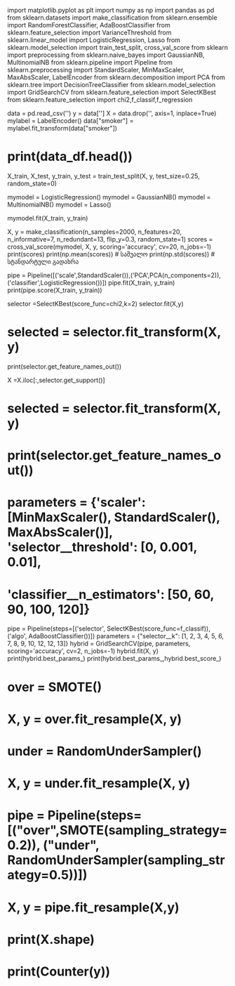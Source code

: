 import matplotlib.pyplot as plt
import numpy as np
import pandas as pd
from sklearn.datasets import make_classification
from sklearn.ensemble import RandomForestClassifier, AdaBoostClassifier
from sklearn.feature_selection import VarianceThreshold
from sklearn.linear_model import LogisticRegression, Lasso
from sklearn.model_selection import train_test_split, cross_val_score
from sklearn import preprocessing
from sklearn.naive_bayes import GaussianNB, MultinomialNB
from sklearn.pipeline import Pipeline
from sklearn.preprocessing import StandardScaler, MinMaxScaler, MaxAbsScaler, LabelEncoder
from sklearn.decomposition import PCA
from sklearn.tree import DecisionTreeClassifier
from sklearn.model_selection import GridSearchCV
from sklearn.feature_selection import SelectKBest
from sklearn.feature_selection import chi2,f_classif,f_regression


data = pd.read_csv('')
y = data['']
X = data.drop('', axis=1, inplace=True)
mylabel = LabelEncoder()
data["smoker"] = mylabel.fit_transform(data["smoker"])
# print(data_df.head())
X_train, X_test, y_train, y_test = train_test_split(X, y, test_size=0.25, random_state=0)

mymodel = LogisticRegression()
mymodel = GaussianNB()
mymodel = MultinomialNB()
mymodel = Lasso()

mymodel.fit(X_train, y_train)

X, y = make_classification(n_samples=2000, n_features=20, n_informative=7, n_redundant=13, flip_y=0.3, random_state=1)
scores = cross_val_score(mymodel, X, y, scoring='accuracy', cv=20, n_jobs=-1)
print(scores)
print(np.mean(scores))  # საშუალო
print(np.std(scores))  # სტანდარტული გადახრა


pipe = Pipeline([('scale',StandardScaler()),('PCA',PCA(n_components=2)),('classifier',LogisticRegression())])
pipe.fit(X_train, y_train)
print(pipe.score(X_train, y_train))

selector =SelectKBest(score_func=chi2,k=2)
selector.fit(X,y)
# selected = selector.fit_transform(X, y)
print(selector.get_feature_names_out())

X =X.iloc[:,selector.get_support()]
# selected = selector.fit_transform(X, y)
# print(selector.get_feature_names_out())
# parameters = {'scaler': [MinMaxScaler(), StandardScaler(), MaxAbsScaler()], 'selector__threshold': [0, 0.001, 0.01],
#               'classifier__n_estimators': [50, 60, 90, 100, 120]}
pipe = Pipeline(steps=[('selector', SelectKBest(score_func=f_classif)), ('algo', AdaBoostClassifier())])
parameters = {"selector__k": [1, 2, 3, 4, 5, 6, 7, 8, 9, 10, 12, 12, 13]}
hybrid = GridSearchCV(pipe, parameters, scoring='accuracy', cv=2, n_jobs=-1)
hybrid.fit(X, y)
print(hybrid.best_params_)
print(hybrid.best_params_,hybrid.best_score_)



# over = SMOTE()
# X, y = over.fit_resample(X, y)
# under = RandomUnderSampler()
# X, y = under.fit_resample(X, y)
# pipe = Pipeline(steps=[("over",SMOTE(sampling_strategy=0.2)), ("under", RandomUnderSampler(sampling_strategy=0.5))])
# X, y = pipe.fit_resample(X,y)
# print(X.shape)
# print(Counter(y))
